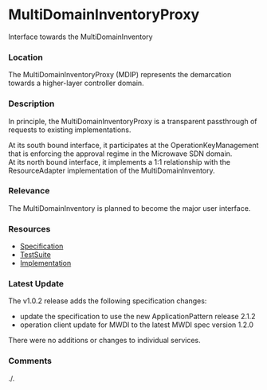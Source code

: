 # MultiDomainInventoryProxy
Interface towards the MultiDomainInventory

### Location
The MultiDomainInventoryProxy (MDIP) represents the demarcation towards a higher-layer controller domain.  

### Description
In principle, the MultiDomainInventoryProxy is a transparent passthrough of requests to existing implementations.  

At its south bound interface, it participates at the OperationKeyManagement that is enforcing the approval regime in the Microwave SDN domain.  
At its north bound interface, it implements a 1:1 relationship with the ResourceAdapter implementation of the MultiDomainInventory.  

### Relevance
The MultiDomainInventory is planned to become the major user interface.  

### Resources
- [Specification](./spec/)
- [TestSuite](./testing/)
- [Implementation](./server/)

### Latest Update

The v1.0.2 release adds the following specification changes:  
- update the specification to use the new ApplicationPattern release 2.1.2
- operation client update for MWDI to the latest MWDI spec version 1.2.0

There were no additions or changes to individual services.  

### Comments
./.
